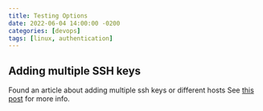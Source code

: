 ```yaml
---
title: Testing Options
date: 2022-06-04 14:00:00 -0200
categories: [devops]
tags: [linux, authentication]
---
```

## Adding multiple SSH keys

Found an article about adding multiple ssh keys or different hosts
See [this post](https://fh-arnob.medium.com/adding-multiple-ssh-keys-on-one-system-97c85562f8de "medium post") for more info.
